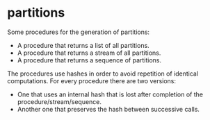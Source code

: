 # partitions
Some procedures for the generation of partitions:
- A procedure that returns a list of all partitions.
- A procedure that returns a stream of all partitions.
- A procedure that returns a sequence of partitions.

The procedures use hashes in order to avoid repetition of identical computations.
For every procedure there are two versions:
- One that uses an internal hash that is lost after completion of the procedure/stream/sequence.
- Another one that preserves the hash between successive calls.
